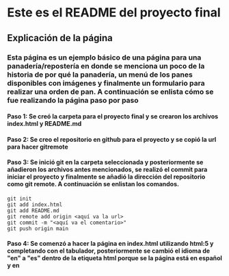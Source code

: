 # Este es el README del proyecto final

## Explicación de la página

### Esta página es un ejemplo básico de una página para una panadería/repostería en donde se menciona un poco de la historia de por qué la panadería, un menú de los panes disponibles con imágenes y finalmente un formulario para realizar una orden de pan. A continuación se enlista cómo se fue realizando la página paso por paso

#### Paso 1: Se creó la carpeta para el proyecto final y se crearon los archivos index.html y README.md
#### Paso 2: Se creo el repositorio en github para el proyecto y se copió la url para hacer gitremote
#### Paso 3: Se inició git en la carpeta seleccionada y posteriormente se añadieron los archivos antes mencionados, se realizó el commit para iniciar el proyecto y finalmente se añadió la dirección del repositorio como git remote. A continuación se enlistan los comandos.
```
git init
git add index.html
git add README.md
git remote add origin <aquí va la url>
git commit -m "<aquí va el comentario>"
git push origin main
```
#### Paso 4: Se comenzó a hacer la página en index.html utilizando html:5 y completando con el tabulador, posteriormente se cambió el idioma de "en" a "es" dentro de la etiqueta html porque se la página está en español y en <title> se puso como título "Proyecto Final de DEV.F" y se empezó a trabajar en el <body>. Los metadatos de la etiqueta meta, no se modificaron ya que el set de caracteres a utilizar puede ser el de UTF-8
#### Paso 5: Se insertaron los encabezados de la página con las etiquetas h y el número correspondiente a su tamaño, se insertó una imagen que se subió previamente a imgur utilizando la etiqueta img y src para la url, y se reajustó el tamaño de la imagen para que no fuera mucho mas grande que los encabezados de la página web.
#### Paso 6: Los bloques de texto se insertaron usando la etiqueta <p>, Los íconos para ubereats y rappi se insertaron con la etiqueta <img> y se utilizó href para poner el enlace al que quermeos que nos redirijan. También se ajustó el tamaño de las imágenes para que no fueran más grandes que el texto.
#### Paso 7: Se añadió la lista de los productos utilizando la etiqueta ul y una imagen para cada uno de los productos en un tamaño menor al de la imagen de origen.